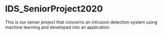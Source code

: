 # IDS_SeniorProject2020
 This is our senior project that concerns an intrusion detection system using machine learning and developed into an application.
